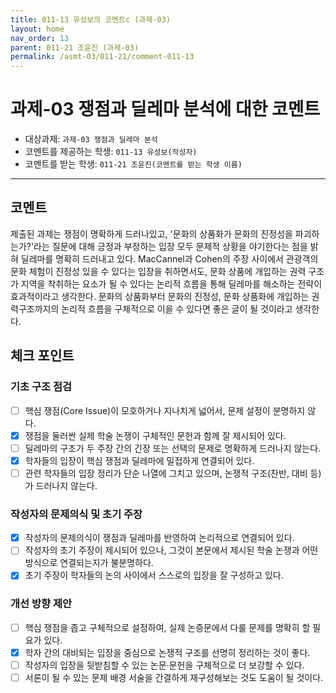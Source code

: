 ```yaml
---
title: 011-13 유성보의 코멘트c (과제-03) 
layout: home
nav_order: 13
parent: 011-21 조윤진 (과제-03)
permalink: /asmt-03/011-21/comment-011-13
---
```


# 과제-03 쟁점과 딜레마 분석에 대한 코멘트

- 대상과제: `과제-03 쟁점과 딜레마 분석`
- 코멘트를 제공하는 학생: `011-13 유성보(작성자)` 
- 코멘트를 받는 학생: `011-21 조윤진(코멘트를 받는 학생 이름)` 

---

## 코멘트

제출된 과제는 쟁점이 명확하게 드러나있고, '문화의 상품화가 문화의 진정성을 파괴하는가?'라는 질문에 대해 긍정과 부정하는 입장 모두 문제적 상황을 야기한다는 점을 밝혀 딜레마를 명확히 드러내고 있다. MacCannel과 Cohen의 주장 사이에서 관광객의 문화 체험이 진정성 있을 수 있다는 입장을 취하면서도, 문화 상품에 개입하는 권력 구조가 지역을 착취하는 요소가 될 수 있다는 논리적 흐름을 통해 딜레마를 해소하는 전략이 효과적이라고 생각한다. 문화의 상품화부터 문화의 진정성, 문화 상품화에 개입하는 권력구조까지의 논리적 흐름을 구체적으로 이을 수 있다면 좋은 글이 될 것이라고 생각한다.

## 체크 포인트

### **기초 구조 점검**
- [ ] 핵심 쟁점(Core Issue)이 모호하거나 지나치게 넓어서, 문제 설정이 분명하지 않다.
- [x] 쟁점을 둘러싼 실제 학술 논쟁이 구체적인 문헌과 함께 잘 제시되어 있다.
- [ ] 딜레마의 구조가 두 주장 간의 긴장 또는 선택의 문제로 명확하게 드러나지 않는다.
- [x] 학자들의 입장이 핵심 쟁점과 딜레마에 밀접하게 연결되어 있다.
- [ ] 관련 학자들의 입장 정리가 단순 나열에 그치고 있으며, 논쟁적 구조(찬반, 대비 등)가 드러나지 않는다.

### **작성자의 문제의식 및 초기 주장**
- [x] 작성자의 문제의식이 쟁점과 딜레마를 반영하여 논리적으로 연결되어 있다.
- [ ] 작성자의 초기 주장이 제시되어 있으나, 그것이 본문에서 제시된 학술 논쟁과 어떤 방식으로 연결되는지가 불분명하다.
- [x] 초기 주장이 학자들의 논의 사이에서 스스로의 입장을 잘 구성하고 있다.

### **개선 방향 제안**
- [ ] 핵심 쟁점을 좁고 구체적으로 설정하여, 실제 논증문에서 다룰 문제를 명확히 할 필요가 있다.
- [x] 학자 간의 대비되는 입장을 중심으로 논쟁적 구조를 선명히 정리하는 것이 좋다.
- [ ] 작성자의 입장을 뒷받침할 수 있는 논문·문헌을 구체적으로 더 보강할 수 있다.
- [ ] 서론이 될 수 있는 문제 배경 서술을 간결하게 재구성해보는 것도 도움이 될 것이다.
